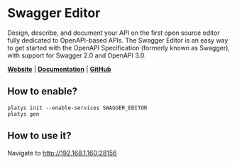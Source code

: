 # Swagger Editor

Design, describe, and document your API on the first open source editor fully dedicated to OpenAPI-based APIs. The Swagger Editor is an easy way to get started with the OpenAPI Specification (formerly known as Swagger), with support for Swagger 2.0 and OpenAPI 3.0.

**[Website](https://swagger.io/tools/swagger-editor/)** | **[Documentation](https://swagger.io/docs/open-source-tools/swagger-editor/)** | **[GitHub](https://github.com/swagger-api/swagger-editor)**

## How to enable?

```
platys init --enable-services SWAGGER_EDITOR
platys gen
```

## How to use it?

Navigate to <http://192.168.1.160:28156>
